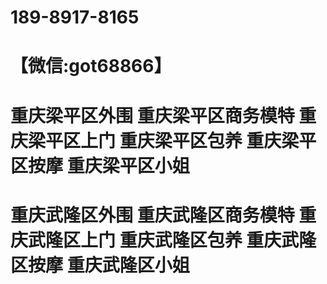 # 189-8917-8165
# 【微信:got68866】
# 重庆梁平区外围 重庆梁平区商务模特 重庆梁平区上门 重庆梁平区包养 重庆梁平区按摩 重庆梁平区小姐 
# 重庆武隆区外围 重庆武隆区商务模特 重庆武隆区上门 重庆武隆区包养 重庆武隆区按摩 重庆武隆区小姐
